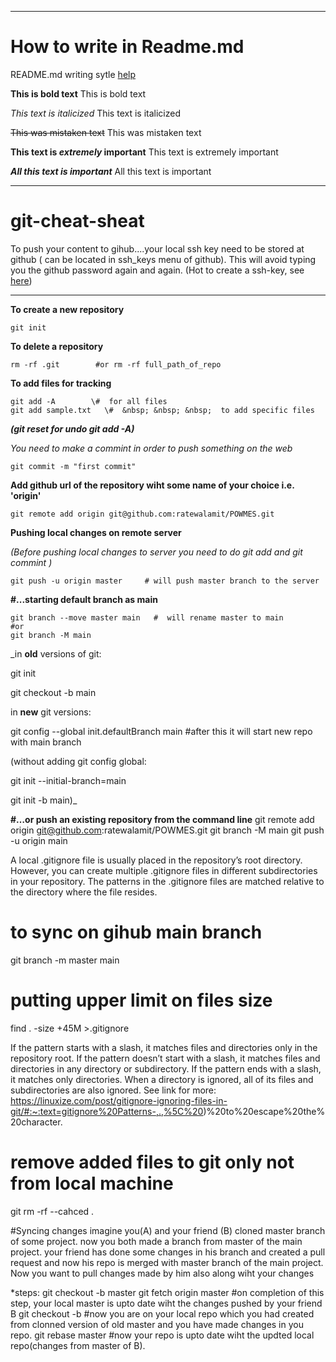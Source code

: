 ----
# How to write in Readme.md

README.md writing sytle [help](https://docs.github.com/en/get-started/writing-on-github/getting-started-with-writing-and-formatting-on-github/basic-writing-and-formatting-syntax#section-links)

**This is bold text**	This is bold text

*This text is italicized*	This text is italicized

~~This was mistaken text~~	This was mistaken text

**This text is _extremely_ important**	This text is extremely important

***All this text is important***	All this text is important

----

# git-cheat-sheat

To push your content to gihub....your local ssh key need to be stored at github ( can be located in ssh_keys menu of github). This will avoid typing you the github password again and again.
(Hot to create a ssh-key, see [here](https://gist.github.com/surhudm/4b04da1682a15ded4c7a1a3da0514955))

----

**To create a new repository** 
```shell
git init   
```

**To delete a repository**
```shell
rm -rf .git        #or rm -rf full_path_of_repo
```

**To add files for tracking**
```shell
git add -A        \#  for all files
git add sample.txt   \#  &nbsp; &nbsp; &nbsp;  to add specific files
```

***(git reset for undo git add -A)***

*You need to make a commint in order to push something on the web*
```shell
git commit -m "first commit"
```

**Add github url of the repository wiht some name of your choice i.e. 'origin'**

```shell
git remote add origin git@github.com:ratewalamit/POWMES.git
```

**Pushing local changes on remote server**

*(Before pushing local changes to server you need to do git add and git commint )*

```shell
git push -u origin master     # will push master branch to the server
```


**#...starting default branch as main**

```shell
git branch --move master main   #  will rename master to main
#or 
git branch -M main 
```

_in **old** versions of git:

git init

git checkout -b main

in **new** git versions: 

git config --global init.defaultBranch main        \#after this it will start new repo with main branch

(without adding git config global:

git init --initial-branch=main

git init -b main)_ 



**#…or push an existing repository from the command line**
git remote add origin git@github.com:ratewalamit/POWMES.git
git branch -M main
git push -u origin main

A local .gitignore file is usually placed in the repository’s root directory. However, you can create multiple .gitignore files in different subdirectories in your repository. The patterns in the .gitignore files are matched relative to the directory where the file resides.

# to sync on gihub main branch
git branch -m master main 








# putting upper limit on files size
find . -size +45M >.gitignore

If the pattern starts with a slash, it matches files and directories only in the repository root.
If the pattern doesn’t start with a slash, it matches files and directories in any directory or subdirectory.
If the pattern ends with a slash, it matches only directories. When a directory is ignored, all of its files and subdirectories are also ignored.
See link for more:
https://linuxize.com/post/gitignore-ignoring-files-in-git/#:~:text=gitignore%20Patterns-,.,%5C%20)%20to%20escape%20the%20character.

# remove added files to git only not from local machine
git rm -rf --cahced .

#Syncing changes
imagine you(A) and your friend (B) cloned master branch of some project. 
now you both made a branch from master of the main project. 
your friend has done some changes in his branch and created a pull request and now his repo is merged with master branch of the main project.
Now you want to pull changes made by him also along wiht your changes



*steps:
    git checkout -b master 
    git fetch origin master   #on completion of this step, your local  master is upto date wiht the changes pushed by your friend B
    git checkout -b <your branch>  #now you are on your local repo which you had created from clonned version of old master and you     have made changes in you repo.
    git rebase master   #now your repo is upto date wiht the updted local repo(changes from master of B).
